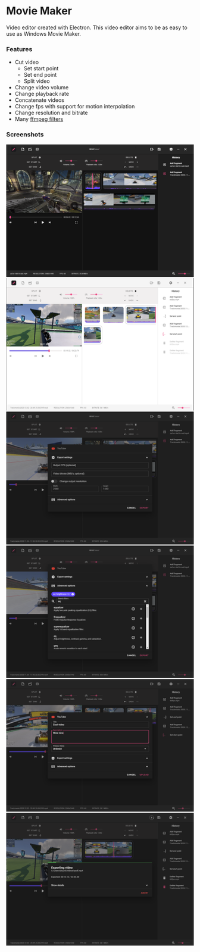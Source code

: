 # Movie Maker
Video editor created with Electron. This video editor aims to be as easy to use as Windows Movie Maker. 

### Features
* Cut video
    * Set start point
    * Set end point
    * Split video
* Change video volume
* Change playback rate
* Concatenate videos
* Change fps with support for motion interpolation
* Change resolution and bitrate
* Many [ffmpeg filters](https://ffmpeg.org/ffmpeg-filters.html)

### Screenshots
![Editor](/.gh/basic.png?raw=true "Editor")
![Editor (light theme)](/.gh/basic-light.png?raw=true "Editor (light theme)")
![Export settings](/.gh/export-settings.png?raw=true "Export settings")
![Advanced export settings](/.gh/advanced.png?raw=true "Advanced export settings")
![Upload settings](/.gh/upload.png?raw=true "Upload settings")
![Export status](/.gh/export-status.png?raw=true "Export status")

